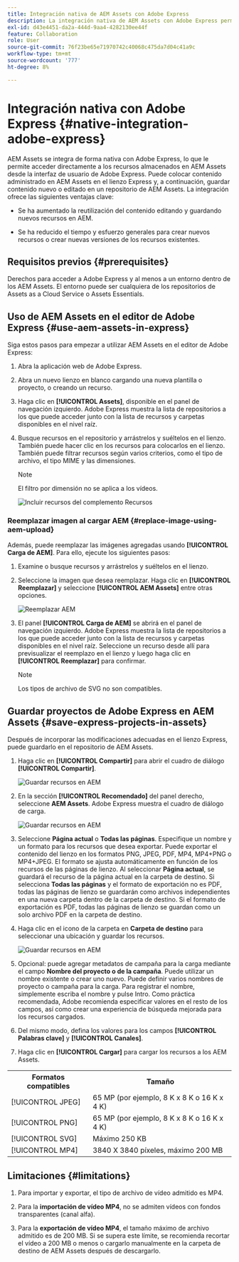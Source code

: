 ```yaml
---
title: Integración nativa de AEM Assets con Adobe Express
description: La integración nativa de AEM Assets con Adobe Express permite acceder directamente a los recursos almacenados en AEM Assets desde la interfaz de usuario de Adobe Express.
exl-id: d43e4451-da2a-444d-9aa4-4282130ee44f
feature: Collaboration
role: User
source-git-commit: 76f23be65e71970742c40068c475da7d04c41a9c
workflow-type: tm+mt
source-wordcount: '777'
ht-degree: 8%

---
```


# Integración nativa con Adobe Express {#native-integration-adobe-express}

AEM Assets se integra de forma nativa con Adobe Express, lo que le permite acceder directamente a los recursos almacenados en AEM Assets desde la interfaz de usuario de Adobe Express. Puede colocar contenido administrado en AEM Assets en el lienzo Express y, a continuación, guardar contenido nuevo o editado en un repositorio de AEM Assets. La integración ofrece las siguientes ventajas clave:

* Se ha aumentado la reutilización del contenido editando y guardando nuevos recursos en AEM.

* Se ha reducido el tiempo y esfuerzo generales para crear nuevos recursos o crear nuevas versiones de los recursos existentes.

## Requisitos previos {#prerequisites}

Derechos para acceder a Adobe Express y al menos a un entorno dentro de los AEM Assets. El entorno puede ser cualquiera de los repositorios de Assets as a Cloud Service o Assets Essentials.

## Uso de AEM Assets en el editor de Adobe Express {#use-aem-assets-in-express}

Siga estos pasos para empezar a utilizar AEM Assets en el editor de Adobe Express:

1. Abra la aplicación web de Adobe Express.

2. Abra un nuevo lienzo en blanco cargando una nueva plantilla o proyecto, o creando un recurso.

3. Haga clic en **[!UICONTROL Assets]**, disponible en el panel de navegación izquierdo. Adobe Express muestra la lista de repositorios a los que puede acceder junto con la lista de recursos y carpetas disponibles en el nivel raíz.

4. Busque recursos en el repositorio y arrástrelos y suéltelos en el lienzo. También puede hacer clic en los recursos para colocarlos en el lienzo. También puede filtrar recursos según varios criterios, como el tipo de archivo, el tipo MIME y las dimensiones.

   >[!NOTE]
   >
   >El filtro por dimensión no se aplica a los vídeos.

   ![Incluir recursos del complemento Recursos](assets/adobe-express-native-integration.png)

### Reemplazar imagen al cargar AEM {#replace-image-using-aem-upload}

Además, puede reemplazar las imágenes agregadas usando **[!UICONTROL Carga de AEM]**. Para ello, ejecute los siguientes pasos:

1. Examine o busque recursos y arrástrelos y suéltelos en el lienzo.

1. Seleccione la imagen que desea reemplazar. Haga clic en **[!UICONTROL Reemplazar]** y seleccione **[!UICONTROL AEM Assets]** entre otras opciones.

   ![Reemplazar AEM](assets/aem-replace.png)

1. El panel **[!UICONTROL Carga de AEM]** se abrirá en el panel de navegación izquierdo. Adobe Express muestra la lista de repositorios a los que puede acceder junto con la lista de recursos y carpetas disponibles en el nivel raíz. Seleccione un recurso desde allí para previsualizar el reemplazo en el lienzo y luego haga clic en **[!UICONTROL Reemplazar]** para confirmar.

   >[!NOTE]
   >
   > Los tipos de archivo de SVG no son compatibles.

## Guardar proyectos de Adobe Express en AEM Assets {#save-express-projects-in-assets}

Después de incorporar las modificaciones adecuadas en el lienzo Express, puede guardarlo en el repositorio de AEM Assets.

1. Haga clic en **[!UICONTROL Compartir]** para abrir el cuadro de diálogo **[!UICONTROL Compartir]**.

   ![Guardar recursos en AEM](assets/adobe-express-share.png)

2. En la sección **[!UICONTROL Recomendado]** del panel derecho, seleccione **AEM Assets**. Adobe Express muestra el cuadro de diálogo de carga.

   ![Guardar recursos en AEM](assets/adobe-express-aem.png)

3. Seleccione **Página actual** o **Todas las páginas**. Especifique un nombre y un formato para los recursos que desea exportar. Puede exportar el contenido del lienzo en los formatos PNG, JPEG, PDF, MP4, MP4+PNG o MP4+JPEG. El formato se ajusta automáticamente en función de los recursos de las páginas de lienzo.
Al seleccionar **Página actual**, se guardará el recurso de la página actual en la carpeta de destino. Si selecciona **Todas las páginas** y el formato de exportación no es PDF, todas las páginas de lienzo se guardarán como archivos independientes en una nueva carpeta dentro de la carpeta de destino. Si el formato de exportación es PDF, todas las páginas de lienzo se guardan como un solo archivo PDF en la carpeta de destino.

4. Haga clic en el icono de la carpeta en **Carpeta de destino** para seleccionar una ubicación y guardar los recursos.

   ![Guardar recursos en AEM](/help/assets/assets/page-selection-and-destination-folder.svg)

5. Opcional: puede agregar metadatos de campaña para la carga mediante el campo **Nombre del proyecto o de la campaña**. Puede utilizar un nombre existente o crear uno nuevo. Puede definir varios nombres de proyecto o campaña para la carga. Para registrar el nombre, simplemente escriba el nombre y pulse Intro.
Como práctica recomendada, Adobe recomienda especificar valores en el resto de los campos, así como crear una experiencia de búsqueda mejorada para los recursos cargados.

6. Del mismo modo, defina los valores para los campos **[!UICONTROL Palabras clave]** y **[!UICONTROL Canales]**.

7. Haga clic en **[!UICONTROL Cargar]** para cargar los recursos a los AEM Assets.

<table> 
    <tbody>
     <tr>
      <th><strong>Formatos compatibles</strong></th>
      <th><strong>Tamaño</strong></th>
     </tr>
    </tr>
    <tr>
        <td>[!UICONTROL JPEG]</td>
        <td> 65 MP (por ejemplo, 8 K x 8 K o 16 K x 4 K) </td>
    </tr>
    <tr>
        <td>[!UICONTROL PNG]</td>
        <td> 65 MP (por ejemplo, 8 K x 8 K o 16 K x 4 K) </td>
    </tr>
    <tr>
        <td>[!UICONTROL SVG]</td>
        <td> Máximo 250 KB</td>
    </tr>
    <tr>
        <td>[!UICONTROL MP4]</td>
        <td> 3840 X 3840 píxeles, máximo 200 MB</td>
    </tr>
    </tbody>
</table>

## Limitaciones {#limitations}

1. Para importar y exportar, el tipo de archivo de vídeo admitido es MP4.

2. Para la **importación de vídeo MP4**, no se admiten vídeos con fondos transparentes (canal alfa).
   <!--
   1. The maximum file size supported is 200 MB. If this limit exceeds, an alert message displays.
   2. The maximum supported resolution is 3840 X 3840 pixels.
   3. Videos with transparent backgrounds (alpha channel) are not supported.
   -->

3. Para la **exportación de vídeo MP4**, el tamaño máximo de archivo admitido es de 200 MB. Si se supera este límite, se recomienda recortar el vídeo a 200 MB o menos o cargarlo manualmente en la carpeta de destino de AEM Assets después de descargarlo.



